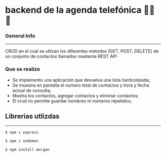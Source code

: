 # backend de la agenda telefónica 👨‍💻 🚀


### General Info
***
CRUD en el cual se utlizan los diferentes metodos  (GET, POST, DELETE) de un conjunto de contactos llamados mediante REST API 

### Que se realizo

- Se implemento una aplicación que devuelva una lista hardcodeada;
- Se muestra  en pantalla el numero total de contactos y hora y fecha actual de consulta;
- Mostra los contactos, agregar contactos y eliminar contactos;
- El crud no permite guardar nombres ni numeros repetidos;



## Librerias utlizdas
***

```
$ npm i express

```
```
$ npm i nodemon

```
```
$ npm install morgan

```
